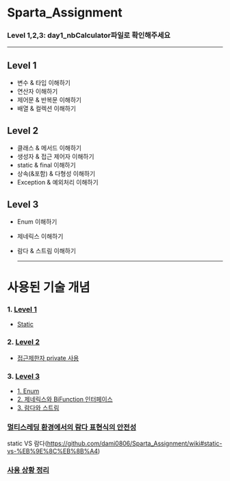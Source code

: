 # Sparta_Assignment
### Level 1,2,3: day1_nbCalculator파일로 확인해주세요
---

## Level 1 
- 변수 & 타입 이해하기
- 연산자 이해하기
- 제어문 & 반복문 이해하기
- 배열 & 컬렉션 이해하기


## Level 2

- 클래스 & 메서드 이해하기
- 생성자 & 접근 제어자 이해하기
- static & final 이해하기
- 상속(&포함) & 다형성 이해하기
- Exception & 예외처리 이해하기


## Level 3
- Enum 이해하기
- 제네릭스 이해하기
- 람다 & 스트림 이해하기

  --- 
# 사용된 기술 개념
### 1. [Level 1](https://github.com/dami0806/Sparta_Assignment/wiki#level-1)
  - [Static](https://github.com/dami0806/Sparta_Assignment/wiki#static)

### 2. [Level 2](https://github.com/dami0806/Sparta_Assignment/wiki#level-2)
 - [접근제한자 private 사용](https://github.com/dami0806/Sparta_Assignment/wiki#%EC%A0%91%EA%B7%BC%EC%A0%9C%ED%95%9C%EC%9E%90-private-%EC%82%AC%EC%9A%A9)
   
### 3. [Level 3](https://github.com/dami0806/Sparta_Assignment/wiki#level-3)
 - [1. Enum](https://github.com/dami0806/Sparta_Assignment/wiki#1-enum)
 - [2. 제네릭스와 BiFunction 인터페이스](https://github.com/dami0806/Sparta_Assignment/wiki#2-%EC%A0%9C%EB%84%A4%EB%A6%AD%EC%8A%A4%EC%99%80-bifunction-%EC%9D%B8%ED%84%B0%ED%8E%98%EC%9D%B4%EC%8A%A4)
 - [3. 람다와 스트림](https://github.com/dami0806/Sparta_Assignment/wiki#3-%EB%9E%8C%EB%8B%A4%EC%99%80-%EC%8A%A4%ED%8A%B8%EB%A6%BC)

### [멀티스레딩 환경에서의 람다 표현식의 안전성](https://github.com/dami0806/Sparta_Assignment/wiki#%EC%82%AC%EC%9A%A9-%EC%83%81%ED%99%A9-%EC%A0%95%EB%A6%AC)
static VS 람다(https://github.com/dami0806/Sparta_Assignment/wiki#static-vs-%EB%9E%8C%EB%8B%A4)
### [사용 상황 정리](https://github.com/dami0806/Sparta_Assignment/wiki#%EC%82%AC%EC%9A%A9-%EC%83%81%ED%99%A9-%EC%A0%95%EB%A6%AC)



